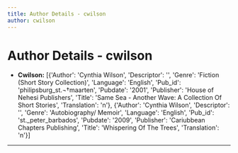 ```yaml
---
title: Author Details - cwilson
author: cwilson
---
```


# Author Details - cwilson

<ul>
    <li><strong>Cwilson:</strong> [{'Author': 'Cynthia Wilson', 'Descriptor': '', 'Genre': 'Fiction (Short Story Collection)', 'Language': 'English', 'Pub_id': 'philipsburg_st.¬†maarten', 'Pubdate': '2001', 'Publisher': 'House of Nehesi Publishers', 'Title': 'Same Sea - Another Wave: A Collection Of Short Stories', 'Translation': 'n'}, {'Author': 'Cynthia Wilson', 'Descriptor': '', 'Genre': 'Autobiography/ Memoir', 'Language': 'English', 'Pub_id': 'st._peter_barbados', 'Pubdate': '2009', 'Publisher': 'Cariubbean Chapters Publishing', 'Title': 'Whispering Of The Trees', 'Translation': 'n'}]</li>
</ul>
<hr>